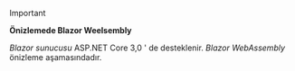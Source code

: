 > [!IMPORTANT]
> **Önizlemede Blazor Weelsembly**
>
> *Blazor sunucusu* ASP.NET Core 3,0 ' de desteklenir. *Blazor WebAssembly* önizleme aşamasındadır.

